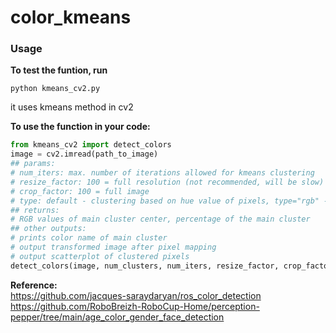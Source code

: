 # color_kmeans

### Usage  
**To test the funtion, run**  
```
python kmeans_cv2.py
```
it uses kmeans method in cv2  


**To use the function in your code:**    
```python
from kmeans_cv2 import detect_colors
image = cv2.imread(path_to_image)
## params:
# num_iters: max. number of iterations allowed for kmeans clustering
# resize_factor: 100 = full resolution (not recommended, will be slow)
# crop_factor: 100 = full image
# type: default - clustering based on hue value of pixels, type="rgb" - clustering based on RGB values
## returns:
# RGB values of main cluster center, percentage of the main cluster
## other outputs:
# prints color name of main cluster
# output transformed image after pixel mapping
# output scatterplot of clustered pixels
detect_colors(image, num_clusters, num_iters, resize_factor, crop_factor, type="hue")
```

**Reference:**  
https://github.com/jacques-saraydaryan/ros_color_detection  
https://github.com/RoboBreizh-RoboCup-Home/perception-pepper/tree/main/age_color_gender_face_detection
